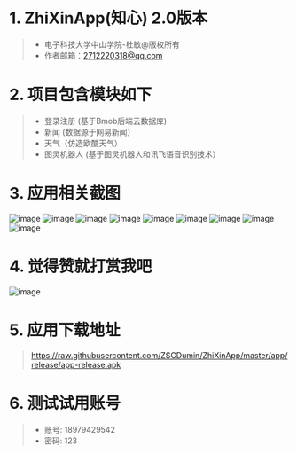 # 1. ZhiXinApp(知心) 2.0版本

>+ 电子科技大学中山学院-杜敏@版权所有
>+ 作者邮箱：2712220318@qq.com

# 2. 项目包含模块如下

>+ 登录注册 (基于Bmob后端云数据库)
>+ 新闻 (数据源于网易新闻）
>+ 天气（仿造欧酷天气）
>+ 图灵机器人 (基于图灵机器人和讯飞语音识别技术）


# 3. 应用相关截图

![image](https://github.com/ZSCDumin/ZhiXinApp/raw/master/screenshoot/1.jpg)
![image](https://github.com/ZSCDumin/ZhiXinApp/raw/master/screenshoot/2.jpg)
![image](https://github.com/ZSCDumin/ZhiXinApp/raw/master/screenshoot/3.jpg)
![image](https://github.com/ZSCDumin/ZhiXinApp/raw/master/screenshoot/4.jpg)
![image](https://github.com/ZSCDumin/ZhiXinApp/raw/master/screenshoot/5.jpg)
![image](https://github.com/ZSCDumin/ZhiXinApp/raw/master/screenshoot/6.jpg)
![image](https://github.com/ZSCDumin/ZhiXinApp/raw/master/screenshoot/7.jpg)
![image](https://github.com/ZSCDumin/ZhiXinApp/raw/master/screenshoot/8.jpg)
![image](https://github.com/ZSCDumin/ZhiXinApp/raw/master/screenshoot/9.jpg)

# 4. 觉得赞就打赏我吧

![image](https://github.com/ZSCDumin/ZhiXinApp/raw/master/screenshoot/10.jpg)

# 5. 应用下载地址

> https://raw.githubusercontent.com/ZSCDumin/ZhiXinApp/master/app/release/app-release.apk

# 6. 测试试用账号

>+  账号: 18979429542
>+  密码: 123

